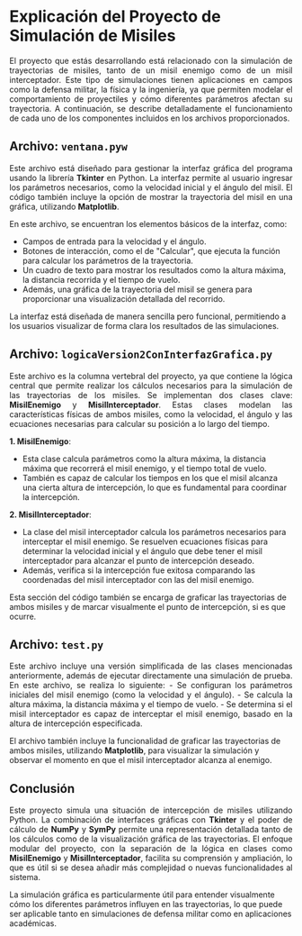 # Explicación del Proyecto de Simulación de Misiles

<p align="justify">
El proyecto que estás desarrollando está relacionado con la simulación de trayectorias de misiles, tanto de un misil enemigo como de un misil interceptador. Este tipo de simulaciones tienen aplicaciones en campos como la defensa militar, la física y la ingeniería, ya que permiten modelar el comportamiento de proyectiles y cómo diferentes parámetros afectan su trayectoria. A continuación, se describe detalladamente el funcionamiento de cada uno de los componentes incluidos en los archivos proporcionados.
</p>

## Archivo: `ventana.pyw`

<p align="justify">
Este archivo está diseñado para gestionar la interfaz gráfica del programa usando la librería <strong>Tkinter</strong> en Python. La interfaz permite al usuario ingresar los parámetros necesarios, como la velocidad inicial y el ángulo del misil. El código también incluye la opción de mostrar la trayectoria del misil en una gráfica, utilizando <strong>Matplotlib</strong>.

En este archivo, se encuentran los elementos básicos de la interfaz, como:
- Campos de entrada para la velocidad y el ángulo.
- Botones de interacción, como el de "Calcular", que ejecuta la función para calcular los parámetros de la trayectoria.
- Un cuadro de texto para mostrar los resultados como la altura máxima, la distancia recorrida y el tiempo de vuelo.
- Además, una gráfica de la trayectoria del misil se genera para proporcionar una visualización detallada del recorrido.

La interfaz está diseñada de manera sencilla pero funcional, permitiendo a los usuarios visualizar de forma clara los resultados de las simulaciones.
</p>

## Archivo: `logicaVersion2ConInterfazGrafica.py`

<p align="justify">
Este archivo es la columna vertebral del proyecto, ya que contiene la lógica central que permite realizar los cálculos necesarios para la simulación de las trayectorias de los misiles. Se implementan dos clases clave: <strong>MisilEnemigo</strong> y <strong>MisilInterceptador</strong>. Estas clases modelan las características físicas de ambos misiles, como la velocidad, el ángulo y las ecuaciones necesarias para calcular su posición a lo largo del tiempo.

<strong>1. MisilEnemigo</strong>:
   - Esta clase calcula parámetros como la altura máxima, la distancia máxima que recorrerá el misil enemigo, y el tiempo total de vuelo. 
   - También es capaz de calcular los tiempos en los que el misil alcanza una cierta altura de intercepción, lo que es fundamental para coordinar la intercepción.

<strong>2. MisilInterceptador</strong>:
   - La clase del misil interceptador calcula los parámetros necesarios para interceptar el misil enemigo. Se resuelven ecuaciones físicas para determinar la velocidad inicial y el ángulo que debe tener el misil interceptador para alcanzar el punto de intercepción deseado.
   - Además, verifica si la intercepción fue exitosa comparando las coordenadas del misil interceptador con las del misil enemigo.

Esta sección del código también se encarga de graficar las trayectorias de ambos misiles y de marcar visualmente el punto de intercepción, si es que ocurre.
</p>

## Archivo: `test.py`

<p align="justify">
Este archivo incluye una versión simplificada de las clases mencionadas anteriormente, además de ejecutar directamente una simulación de prueba. En este archivo, se realiza lo siguiente:
- Se configuran los parámetros iniciales del misil enemigo (como la velocidad y el ángulo).
- Se calcula la altura máxima, la distancia máxima y el tiempo de vuelo.
- Se determina si el misil interceptador es capaz de interceptar el misil enemigo, basado en la altura de intercepción especificada.

El archivo también incluye la funcionalidad de graficar las trayectorias de ambos misiles, utilizando <strong>Matplotlib</strong>, para visualizar la simulación y observar el momento en que el misil interceptador alcanza al enemigo.
</p>

## Conclusión

<p align="justify">
Este proyecto simula una situación de intercepción de misiles utilizando Python. La combinación de interfaces gráficas con <strong>Tkinter</strong> y el poder de cálculo de <strong>NumPy</strong> y <strong>SymPy</strong> permite una representación detallada tanto de los cálculos como de la visualización gráfica de las trayectorias. El enfoque modular del proyecto, con la separación de la lógica en clases como <strong>MisilEnemigo</strong> y <strong>MisilInterceptador</strong>, facilita su comprensión y ampliación, lo que es útil si se desea añadir más complejidad o nuevas funcionalidades al sistema.

La simulación gráfica es particularmente útil para entender visualmente cómo los diferentes parámetros influyen en las trayectorias, lo que puede ser aplicable tanto en simulaciones de defensa militar como en aplicaciones académicas.
</p>
